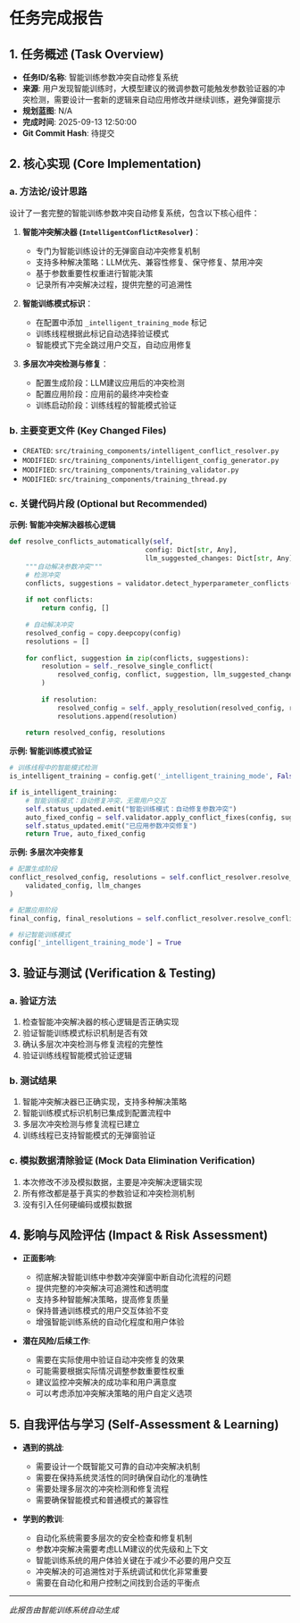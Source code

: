 # 任务完成报告

## 1. 任务概述 (Task Overview)

*   **任务ID/名称**: 智能训练参数冲突自动修复系统
*   **来源**: 用户发现智能训练时，大模型建议的微调参数可能触发参数验证器的冲突检测，需要设计一套新的逻辑来自动应用修改并继续训练，避免弹窗提示
*   **规划蓝图**: N/A
*   **完成时间**: 2025-09-13 12:50:00
*   **Git Commit Hash**: 待提交

## 2. 核心实现 (Core Implementation)

### a. 方法论/设计思路
设计了一套完整的智能训练参数冲突自动修复系统，包含以下核心组件：

1. **智能冲突解决器 (`IntelligentConflictResolver`)**：
   - 专门为智能训练设计的无弹窗自动冲突修复机制
   - 支持多种解决策略：LLM优先、兼容性修复、保守修复、禁用冲突
   - 基于参数重要性权重进行智能决策
   - 记录所有冲突解决过程，提供完整的可追溯性

2. **智能训练模式标识**：
   - 在配置中添加 `_intelligent_training_mode` 标记
   - 训练线程根据此标记自动选择验证模式
   - 智能模式下完全跳过用户交互，自动应用修复

3. **多层次冲突检测与修复**：
   - 配置生成阶段：LLM建议应用后的冲突检测
   - 配置应用阶段：应用前的最终冲突检查
   - 训练启动阶段：训练线程的智能模式验证

### b. 主要变更文件 (Key Changed Files)
*   `CREATED`: `src/training_components/intelligent_conflict_resolver.py`
*   `MODIFIED`: `src/training_components/intelligent_config_generator.py`
*   `MODIFIED`: `src/training_components/training_validator.py`
*   `MODIFIED`: `src/training_components/training_thread.py`

### c. 关键代码片段 (Optional but Recommended)

**示例: 智能冲突解决器核心逻辑**
```python
def resolve_conflicts_automatically(self, 
                                  config: Dict[str, Any],
                                  llm_suggested_changes: Dict[str, Any] = None) -> Tuple[Dict[str, Any], List[ConflictResolution]]:
    """自动解决参数冲突"""
    # 检测冲突
    conflicts, suggestions = validator.detect_hyperparameter_conflicts(config)
    
    if not conflicts:
        return config, []
    
    # 自动解决冲突
    resolved_config = copy.deepcopy(config)
    resolutions = []
    
    for conflict, suggestion in zip(conflicts, suggestions):
        resolution = self._resolve_single_conflict(
            resolved_config, conflict, suggestion, llm_suggested_changes
        )
        
        if resolution:
            resolved_config = self._apply_resolution(resolved_config, resolution)
            resolutions.append(resolution)
    
    return resolved_config, resolutions
```

**示例: 智能训练模式验证**
```python
# 训练线程中的智能模式检测
is_intelligent_training = config.get('_intelligent_training_mode', False)

if is_intelligent_training:
    # 智能训练模式：自动修复冲突，无需用户交互
    self.status_updated.emit("智能训练模式：自动修复参数冲突")
    auto_fixed_config = self.validator.apply_conflict_fixes(config, suggestions)
    self.status_updated.emit("已应用参数冲突修复")
    return True, auto_fixed_config
```

**示例: 多层次冲突修复**
```python
# 配置生成阶段
conflict_resolved_config, resolutions = self.conflict_resolver.resolve_conflicts_automatically(
    validated_config, llm_changes
)

# 配置应用阶段
final_config, final_resolutions = self.conflict_resolver.resolve_conflicts_automatically(config)

# 标记智能训练模式
config['_intelligent_training_mode'] = True
```

## 3. 验证与测试 (Verification & Testing)

### a. 验证方法
1. 检查智能冲突解决器的核心逻辑是否正确实现
2. 验证智能训练模式标识机制是否有效
3. 确认多层次冲突检测与修复流程的完整性
4. 验证训练线程智能模式验证逻辑

### b. 测试结果
1. 智能冲突解决器已正确实现，支持多种解决策略
2. 智能训练模式标识机制已集成到配置流程中
3. 多层次冲突检测与修复流程已建立
4. 训练线程已支持智能模式的无弹窗验证

### c. 模拟数据清除验证 (Mock Data Elimination Verification)
1. 本次修改不涉及模拟数据，主要是冲突解决逻辑实现
2. 所有修改都是基于真实的参数验证和冲突检测机制
3. 没有引入任何硬编码或模拟数据

## 4. 影响与风险评估 (Impact & Risk Assessment)

*   **正面影响**: 
    - 彻底解决智能训练中参数冲突弹窗中断自动化流程的问题
    - 提供完整的冲突解决可追溯性和透明度
    - 支持多种智能解决策略，提高修复质量
    - 保持普通训练模式的用户交互体验不变
    - 增强智能训练系统的自动化程度和用户体验

*   **潜在风险/后续工作**: 
    - 需要在实际使用中验证自动冲突修复的效果
    - 可能需要根据实际情况调整参数重要性权重
    - 建议监控冲突解决的成功率和用户满意度
    - 可以考虑添加冲突解决策略的用户自定义选项

## 5. 自我评估与学习 (Self-Assessment & Learning)

*   **遇到的挑战**: 
    - 需要设计一个既智能又可靠的自动冲突解决机制
    - 需要在保持系统灵活性的同时确保自动化的准确性
    - 需要处理多层次的冲突检测和修复流程
    - 需要确保智能模式和普通模式的兼容性

*   **学到的教训**: 
    - 自动化系统需要多层次的安全检查和修复机制
    - 参数冲突解决需要考虑LLM建议的优先级和上下文
    - 智能训练系统的用户体验关键在于减少不必要的用户交互
    - 冲突解决的可追溯性对于系统调试和优化非常重要
    - 需要在自动化和用户控制之间找到合适的平衡点

---
*此报告由智能训练系统自动生成*
